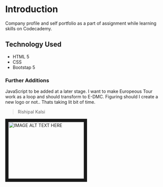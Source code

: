 # Introduction

Company profile and self portfolio as a part of assignment while learning skills on Codecademy.

## Technology Used

- HTML 5
- CSS
- Bootstap 5

### Further Additions

JavaScript to be added at a later stage. 
I want to make Europeous Tour work as a loop and should transform to E-DMC.
Figuring should I create a new logo or not..
Thats taking lit bit of time.

> Rishipal Kalsi

<a href="http://www.youtube.com/watch?feature=player_embedded&v=YOUTUBE_VIDEO_ID_HERE
" target="_blank"><img src="http://img.youtube.com/vi/YOUTUBE_VIDEO_ID_HERE/0.jpg" 
alt="IMAGE ALT TEXT HERE" width="240" height="180" border="10" /></a>
